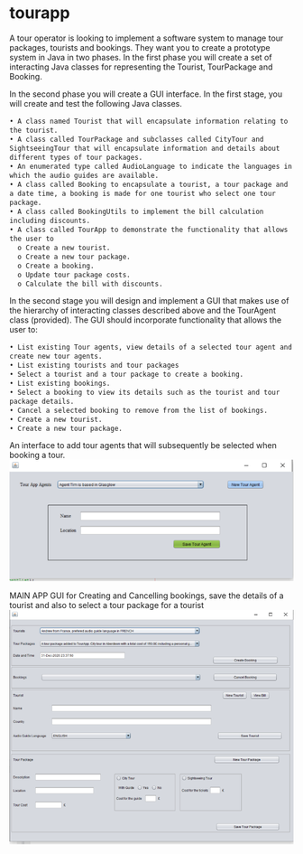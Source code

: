 # tourapp
A tour operator is looking to implement a software system to manage tour packages, tourists and bookings. 
They want you to create a prototype system in Java in two phases. 
In the first phase you will create a set of interacting Java classes for representing the Tourist, TourPackage and Booking. 

In the second phase you will create a GUI interface.  In the first stage, you will create and test the following Java classes. 

    • A class named Tourist that will encapsulate information relating to the tourist. 
    • A class called TourPackage and subclasses called CityTour and SightseeingTour that will encapsulate information and details about different types of tour packages.
    • An enumerated type called AudioLanguage to indicate the languages in which the audio guides are available. 
    • A class called Booking to encapsulate a tourist, a tour package and a date time, a booking is made for one tourist who select one tour package. 
    • A class called BookingUtils to implement the bill calculation including discounts. 
    • A class called TourApp to demonstrate the functionality that allows the user to 
      o Create a new tourist. 
      o Create a new tour package. 
      o Create a booking.
      o Update tour package costs. 
      o Calculate the bill with discounts. 
  
In the second stage you will design and implement a GUI that makes use of the hierarchy of interacting classes described above and the TourAgent class (provided). 
The GUI should incorporate functionality that allows the user to:  

    • List existing Tour agents, view details of a selected tour agent and create new tour agents. 
    • List existing tourists and tour packages 
    • Select a tourist and a tour package to create a booking. 
    • List existing bookings. 
    • Select a booking to view its details such as the tourist and tour package details. 
    • Cancel a selected booking to remove from the list of bookings. 
    • Create a new tourist. 
    • Create a new tour package.
   
An interface to add tour agents that will subsequently  be selected when booking a tour.
![alt text](https://github.com/pocharis/tourapp/blob/master/add%20tourapp%20interface.PNG?raw=true)


MAIN APP GUI for Creating and Cancelling bookings, save the details of a tourist and also to select a tour package for a tourist
![alt text](https://github.com/pocharis/tourapp/blob/master/main%20app%20interface.PNG?raw=true)
